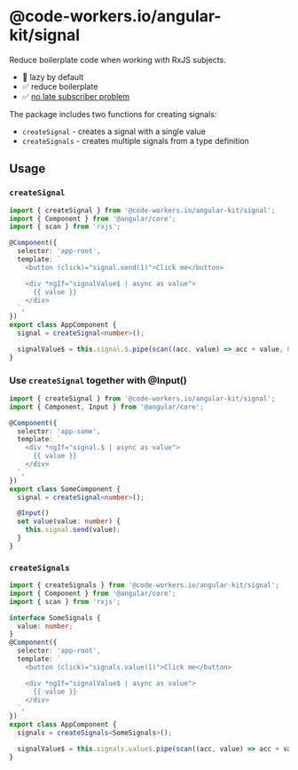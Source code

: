 # @code-workers.io/angular-kit/signal

Reduce boilerplate code when working with RxJS subjects.

- 🦥 lazy by default
- ✅ reduce boilerplate
- ✅ [no late subscriber problem](https://trilon.io/blog/dealing-with-late-subscribers-in-rxjs)

The package includes two functions for creating signals:
- `createSignal` - creates a signal with a single value
- `createSignals` - creates multiple signals from a type definition

## Usage

### `createSignal`

```typescript
import { createSignal } from '@code-workers.io/angular-kit/signal';
import { Component } from '@angular/core';
import { scan } from 'rxjs';

@Component({
  selector: 'app-root',
  template: `
    <button (click)="signal.send(1)">Click me</button>

    <div *ngIf="signalValue$ | async as value">
      {{ value }}
    </div>
  `,
})
export class AppComponent {
  signal = createSignal<number>();

  signalValue$ = this.signal.$.pipe(scan((acc, value) => acc + value, 0));
}
```

### Use `createSignal` together with @Input()

```typescript
import { createSignal } from '@code-workers.io/angular-kit/signal';
import { Component, Input } from '@angular/core';

@Component({
  selector: 'app-some',
  template: `
    <div *ngIf="signal.$ | async as value">
      {{ value }}
    </div>
  `,
})
export class SomeComponent {
  signal = createSignal<number>();

  @Input()
  set value(value: number) {
    this.signal.send(value);
  }
}
```

### `createSignals`

```typescript
import { createSignals } from '@code-workers.io/angular-kit/signal';
import { Component } from '@angular/core';
import { scan } from 'rxjs';

interface SomeSignals {
  value: number;
}
@Component({
  selector: 'app-root',
  template: `
    <button (click)="signals.value(1)">Click me</button>

    <div *ngIf="signalValue$ | async as value">
      {{ value }}
    </div>
  `,
})
export class AppComponent {
  signals = createSignals<SomeSignals>();

  signalValue$ = this.signals.value$.pipe(scan((acc, value) => acc + value, 0));
}
```
